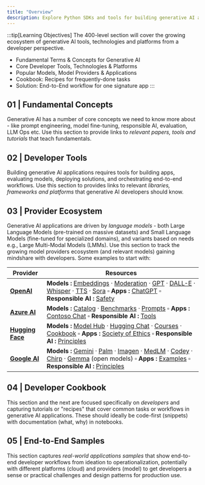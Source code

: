 ```yaml
---
title: "Overview"
description: Explore Python SDKs and tools for building generative AI applications
---
```


:::tip[Learning Objectives]
The 400-level section will cover the growing ecosystem of generative AI tools, technologies and platforms from a developer perspective. 

- Fundamental Terms & Concepts for Generative AI
- Core Developer Tools, Technologies & Platforms
- Popular Models, Model Providers & Applications
- Cookbook: Recipes for frequently-done tasks
- Solution: End-to-End workflow for one signature app
:::

<!-- 
Use this command to convert a notebook in a folder to HTML and save it in the public folder.
jupyter nbconvert --output-dir ./../../../../public/notebooks --to html <notebook-name.ipynb> 
-->

## 01 | Fundamental Concepts

Generative AI has a number of core concepts we need to know more about - like prompt engineering, model fine-tuning, responsible AI, evaluation, LLM Ops etc. Use this section to provide links to _relevant papers, tools and tutorials_ that teach fundamentals.


## 02 | Developer Tools

Building generative AI applications requires tools for building apps, evaluating models, deploying solutions, and orchestrating end-to-end workflows. Use this section to provides links to relevant _libraries, frameworks and platforms_ that generative AI developers should know.


## 03 | Provider Ecosystem

Generative AI applications are driven by _language models_ - both Large Language Models (pre-trained on massive datasets) and Small Language Models (fine-tuned for specialized domains), and variants based on needs e.g., Large Multi-Modal Models (LMMs). Use this section to track the growing model providers ecosystem (and relevant models) gaining mindshare with developers. Some examples to start with:

| Provider | Resources |
| --- | --- |
| **[OpenAI](https://platform.openai.com/docs/overview)** | **Models :** [Embeddings](https://platform.openai.com/docs/models/embeddings) · [Moderation](https://platform.openai.com/docs/models/moderation) · [GPT](https://openai.com/gpt-4) · [DALL-E](https://openai.com/dall-e-3) · [Whisper](https://platform.openai.com/docs/models/whisper)  · [TTS](https://platform.openai.com/docs/models/tts) · [Sora](https://openai.com/sora)  ▫️ **Apps :** [ChatGPT](https://openai.com/chatgpt) ▫️ **Responsible AI :** [Safety](https://openai.com/safety) |
| **[Azure AI](https://www.microsoft.com/en-us/ai)** | **Models :** [Catalog](https://ai.azure.com/explore/models) · [Benchmarks](https://ai.azure.com/explore/benchmarks) · [Prompts](https://ai.azure.com/explore/prompts)   ▫️ **Apps :**  [Contoso Chat](https://github.com/Azure-Samples/contoso-chat)   ▫️ **Responsible AI :**  [Tools](https://www.microsoft.com/en-us/ai/responsible-ai) |
| **[Hugging Face](https://huggingface.co/)** | **Models :** [Model Hub](https://huggingface.co/models) · [Hugging Chat](https://huggingface.co/chat/) · [Courses](https://huggingface.co/learn) · [Cookbook](https://huggingface.co/learn/cookbook/index)   ▫️ **Apps :**  [Society of Ethics](https://huggingface.co/ethics)   ▫️ **Responsible AI :**  [Principles](https://huggingface.co/ethics) |
| **[Google AI](https://ai.google/)** | **Models :** [Gemini](https://deepmind.google/technologies/gemini/#introduction) · [Palm](https://ai.google/discover/palm2/) · [Imagen](https://ai.google/discover/foundation-models/) · [MedLM](https://ai.google/discover/foundation-models/) · [Codey](https://ai.google/discover/foundation-models/) · [Chirp](https://ai.google/discover/foundation-models/) · [Gemma](https://ai.google.dev/gemma) (open models)   ▫️ **Apps :**  [Examples](https://ai.google.dev/examples)   ▫️ **Responsible AI :**  [Principles](https://ai.google/responsibility/principles/) |

## 04 | Developer Cookbook

This section and the next are focused specifically on _developers_ and capturing tutorials or "recipes" that cover common tasks or workflows in generative AI applications. These should ideally be code-first (snippets) with documentation (what, why) in notebooks.


## 05 | End-to-End Samples

This section captures _real-world applications samples_ that show end-to-end developer workflows from ideation to operationalization, potentially with different platforms (cloud) and providers (model) to get developers a sense or practical challenges and design patterns for production use.
